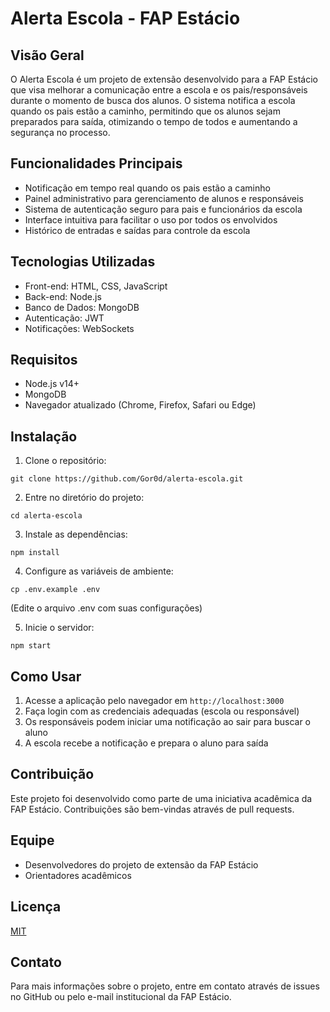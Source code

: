# Alerta Escola - FAP Estácio

## Visão Geral
O Alerta Escola é um projeto de extensão desenvolvido para a FAP Estácio que visa melhorar a comunicação entre a escola e os pais/responsáveis durante o momento de busca dos alunos. O sistema notifica a escola quando os pais estão a caminho, permitindo que os alunos sejam preparados para saída, otimizando o tempo de todos e aumentando a segurança no processo.

## Funcionalidades Principais
- Notificação em tempo real quando os pais estão a caminho
- Painel administrativo para gerenciamento de alunos e responsáveis
- Sistema de autenticação seguro para pais e funcionários da escola
- Interface intuitiva para facilitar o uso por todos os envolvidos
- Histórico de entradas e saídas para controle da escola

## Tecnologias Utilizadas
- Front-end: HTML, CSS, JavaScript
- Back-end: Node.js
- Banco de Dados: MongoDB
- Autenticação: JWT
- Notificações: WebSockets

## Requisitos
- Node.js v14+
- MongoDB
- Navegador atualizado (Chrome, Firefox, Safari ou Edge)

## Instalação
1. Clone o repositório:
```
git clone https://github.com/Gor0d/alerta-escola.git
```

2. Entre no diretório do projeto:
```
cd alerta-escola
```

3. Instale as dependências:
```
npm install
```

4. Configure as variáveis de ambiente:
```
cp .env.example .env
```
(Edite o arquivo .env com suas configurações)

5. Inicie o servidor:
```
npm start
```

## Como Usar
1. Acesse a aplicação pelo navegador em `http://localhost:3000`
2. Faça login com as credenciais adequadas (escola ou responsável)
3. Os responsáveis podem iniciar uma notificação ao sair para buscar o aluno
4. A escola recebe a notificação e prepara o aluno para saída

## Contribuição
Este projeto foi desenvolvido como parte de uma iniciativa acadêmica da FAP Estácio. Contribuições são bem-vindas através de pull requests.

## Equipe
- Desenvolvedores do projeto de extensão da FAP Estácio
- Orientadores acadêmicos

## Licença
[MIT](LICENSE)

## Contato
Para mais informações sobre o projeto, entre em contato através de issues no GitHub ou pelo e-mail institucional da FAP Estácio.
